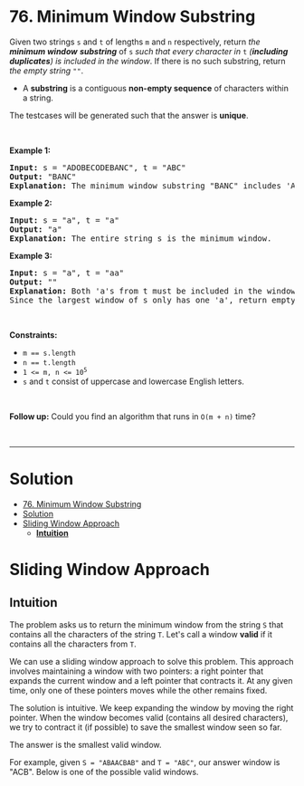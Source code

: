 # 76. Minimum Window Substring

<p>Given two strings <code>s</code> and <code>t</code> of lengths <code>m</code> and <code>n</code> respectively, return <em>the <strong>minimum window</strong></em> <strong><em>substring</em></strong> of </em><code>s</code><em> such that every character in </em><code>t</code><em> (<strong>including duplicates</strong>) is included in the window</em>. If there is no such substring, return <em>the empty string </em><code>""</code>.</p>

- A **substring** is a contiguous **non-empty sequence** of characters within a string.

<p>The testcases will be generated such that the answer is <strong>unique</strong>.</p>

<p>&nbsp;</p>
<p><strong class="example">Example 1:</strong></p>

<pre><strong>Input:</strong> s = "ADOBECODEBANC", t = "ABC"
<strong>Output:</strong> "BANC"
<strong>Explanation:</strong> The minimum window substring "BANC" includes 'A', 'B', and 'C' from string t.
</pre>

<p><strong class="example">Example 2:</strong></p>

<pre><strong>Input:</strong> s = "a", t = "a"
<strong>Output:</strong> "a"
<strong>Explanation:</strong> The entire string s is the minimum window.
</pre>

<p><strong class="example">Example 3:</strong></p>

<pre><strong>Input:</strong> s = "a", t = "aa"
<strong>Output:</strong> ""
<strong>Explanation:</strong> Both 'a's from t must be included in the window.
Since the largest window of s only has one 'a', return empty string.
</pre>

<p>&nbsp;</p>
<p><strong>Constraints:</strong></p>

<ul>
	<li><code>m == s.length</code></li>
	<li><code>n == t.length</code></li>
	<li><code>1 &lt;= m, n &lt;= 10<sup>5</sup></code></li>
	<li><code>s</code> and <code>t</code> consist of uppercase and lowercase English letters.</li>
</ul>

<p>&nbsp;</p>
<p><strong>Follow up:</strong> Could you find an algorithm that runs in <code>O(m + n)</code> time?</p>

<br>

---

# Solution


- [76. Minimum Window Substring](#76-minimum-window-substring)
- [Solution](#solution)
- [Sliding Window Approach](#sliding-window-approach)
  - [**Intuition**](#intuition)

# Sliding Window Approach

## **Intuition**

The problem asks us to return the minimum window from the string `S` that contains all the characters of the string `T`. Let's call a window **valid** if it contains all the characters from `T`.

We can use a sliding window approach to solve this problem. This approach involves maintaining a window with two pointers: a right pointer that expands the current window and a left pointer that contracts it. At any given time, only one of these pointers moves while the other remains fixed.

The solution is intuitive. We keep expanding the window by moving the right pointer. When the window becomes valid (contains all desired characters), we try to contract it (if possible) to save the smallest window seen so far.

The answer is the smallest valid window.

For example, given `S = "ABAACBAB"` and `T = "ABC"`, our answer window is "ACB". Below is one of the possible valid windows.

